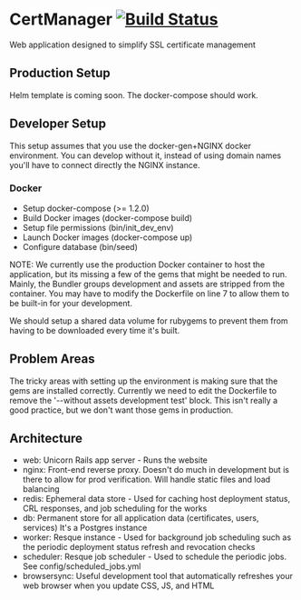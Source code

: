 # CertManager [![Build Status](https://travis-ci.org/ajacques/CertManager.svg?branch=master)](https://travis-ci.org/ajacques/CertManager)
Web application designed to simplify SSL certificate management

## Production Setup
Helm template is coming soon. The docker-compose should work.

## Developer Setup

This setup assumes that you use the docker-gen+NGINX docker environment. You can develop without it,
instead of using domain names you'll have to connect directly the NGINX instance.

### Docker
* Setup docker-compose (>= 1.2.0)
* Build Docker images (docker-compose build)
* Setup file permissions (bin/init_dev_env)
* Launch Docker images (docker-compose up)
* Configure database (bin/seed)

NOTE: We currently use the production Docker container to host the application, 
but its missing a few of the gems that might be needed to run. Mainly, the Bundler
groups development and assets are stripped from the container. You may have to modify
the Dockerfile on line 7 to allow them to be built-in for your development.

We should setup a shared data volume for rubygems to prevent them from having to be
downloaded every time it's built.

## Problem Areas

The tricky areas with setting up the environment is making sure that the gems are installed correctly. Currently we need to edit the Dockerfile to remove the '--without assets development test' block. This isn't really a good practice, but we don't want those gems in production.

## Architecture

* web: Unicorn Rails app server - Runs the website
* nginx: Front-end reverse proxy. Doesn't do much in development but is there to allow for prod verification. Will handle static files and load balancing
* redis: Ephemeral data store - Used for caching host deployment status, CRL responses, and job scheduling for the works
* db: Permanent store for all application data (certificates, users, services) It's a Postgres instance
* worker: Resque instance - Used for background job scheduling such as the periodic deployment status refresh and revocation checks
* scheduler: Resque job scheduler - Used to schedule the periodic jobs. See config/scheduled_jobs.yml
* browsersync: Useful development tool that automatically refreshes your web browser when you update CSS, JS, and HTML
